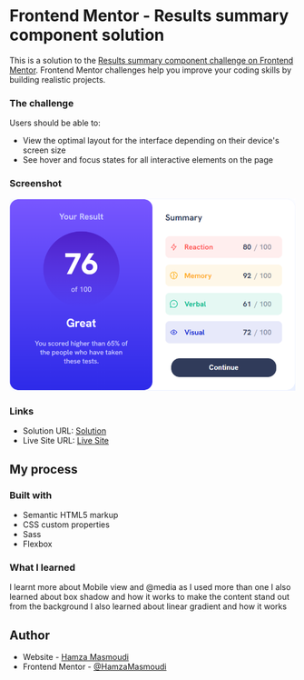 # Frontend Mentor - Results summary component solution

This is a solution to the [Results summary component challenge on Frontend Mentor](https://www.frontendmentor.io/challenges/results-summary-component-CE_K6s0maV). Frontend Mentor challenges help you improve your coding skills by building realistic projects.

### The challenge

Users should be able to:

- View the optimal layout for the interface depending on their device's screen size
- See hover and focus states for all interactive elements on the page

### Screenshot

![](/images/Screenshot.png)

### Links

- Solution URL: [Solution](https://www.frontendmentor.io/solutions/resultsummarycomponent-zZ_8G5Hnpm)
- Live Site URL: [Live Site](https://resault-summury-component.netlify.app/)

## My process

### Built with

- Semantic HTML5 markup
- CSS custom properties
- Sass
- Flexbox

### What I learned

I learnt more about Mobile view and @media as I used more than one
I also learned about box shadow and how it works to make the content stand out from the background
I also learned about linear gradient and how it works

## Author

- Website - [Hamza Masmoudi](https://hamzamasmoudi.netlify.app/)
- Frontend Mentor - [@HamzaMasmoudi](https://www.frontendmentor.io/profile/HamzaMasmoudi)
